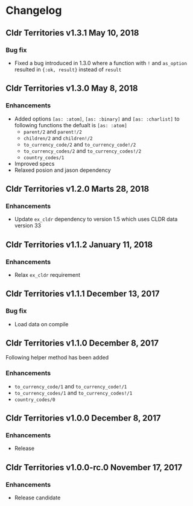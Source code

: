 # Changelog

## Cldr Territories v1.3.1 May 10, 2018

### Bug fix

* Fixed a bug introduced in 1.3.0 where a function with `!` and `as_option` resulted in `{:ok, result}` instead of `result`

## Cldr Territories v1.3.0 May 8, 2018

### Enhancements

* Added options `[as: :atom]`, `[as: :binary]` and `[as: :charlist]` to following functions the defualt is `[as: :atom]`
  * `parent/2` and `parent!/2`
  * `children/2` and `children!/2`
  * `to_currency_code/2` and `to_currency_code!/2`
  * `to_currency_codes/2` and `to_currency_codes!/2`
  * `country_codes/1`
* Improved specs
* Relaxed posion and jason dependency

## Cldr Territories v1.2.0 Marts 28, 2018

### Enhancements

* Update `ex_cldr` dependency to version 1.5 which uses CLDR data version 33

## Cldr Territories v1.1.2 January 11, 2018

### Enhancements

* Relax `ex_cldr` requirement

## Cldr Territories v1.1.1 December 13, 2017

### Bug fix

* Load data on compile

## Cldr Territories v1.1.0 December 8, 2017

Following helper method has been added

### Enhancements

* `to_currency_code/1` and `to_currency_code!/1`
* `to_currency_codes/1` and `to_currency_codes!/1`
* `country_codes/0`


## Cldr Territories v1.0.0 December 8, 2017

### Enhancements

* Release

## Cldr Territories v1.0.0-rc.0 November 17, 2017

### Enhancements

* Release candidate
